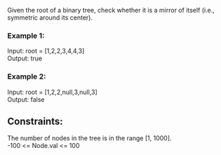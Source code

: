 Given the root of a binary tree, check whether it is a mirror of itself (i.e., symmetric around its center).   

 

### Example 1:


Input: root = [1,2,2,3,4,4,3]  
Output: true  
### Example 2:


Input: root = [1,2,2,null,3,null,3]  
Output: false  
 

## Constraints:  

The number of nodes in the tree is in the range [1, 1000].  
-100 <= Node.val <= 100  
